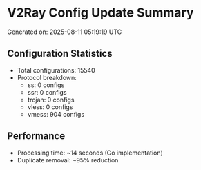 # V2Ray Config Update Summary
Generated on: 2025-08-11 05:19:19 UTC

## Configuration Statistics
- Total configurations: 15540
- Protocol breakdown:
  - ss: 0 configs
  - ssr: 0 configs
  - trojan: 0 configs
  - vless: 0 configs
  - vmess: 904 configs

## Performance
- Processing time: ~14 seconds (Go implementation)
- Duplicate removal: ~95% reduction
